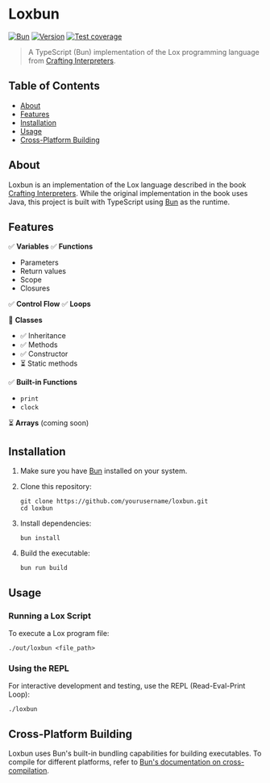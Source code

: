 # Loxbun

[![Bun](https://img.shields.io/badge/Bun-%23000000.svg?style=for-the-badge&logo=bun&logoColor=white)](https://bun.sh)
[![Version](https://img.shields.io/badge/Version-0.0.1-red)](https://github.com/locwid/loxbun/releases)
[![Test coverage](https://img.shields.io/badge/Coverage-74.93-yellow)](https://github.com/locwid/loxbun/actions/workflows/test.yml)

> A TypeScript (Bun) implementation of the Lox programming language from [Crafting Interpreters](https://www.craftinginterpreters.com).

## Table of Contents

- [About](#about)
- [Features](#features)
- [Installation](#installation)
- [Usage](#usage)
- [Cross-Platform Building](#cross-platform-building)

## About

Loxbun is an implementation of the Lox language described in the book [Crafting Interpreters](https://www.craftinginterpreters.com). While the original implementation in the book uses Java, this project is built with TypeScript using [Bun](https://bun.sh) as the runtime.

## Features

✅ **Variables**
✅ **Functions**
  - Parameters
  - Return values
  - Scope
  - Closures

✅ **Control Flow**
✅ **Loops**

🔄 **Classes**
  - ✅ Inheritance
  - ✅ Methods
  - ✅ Constructor
  - ⏳ Static methods

✅ **Built-in Functions**
  - `print`
  - `clock`

⏳ **Arrays** (coming soon)

## Installation

1. Make sure you have [Bun](https://bun.sh) installed on your system.

2. Clone this repository:
   ```
   git clone https://github.com/yourusername/loxbun.git
   cd loxbun
   ```

3. Install dependencies:
   ```
   bun install
   ```

4. Build the executable:
   ```
   bun run build
   ```

## Usage

### Running a Lox Script

To execute a Lox program file:

```
./out/loxbun <file_path>
```

### Using the REPL

For interactive development and testing, use the REPL (Read-Eval-Print Loop):

```
./loxbun
```

## Cross-Platform Building

Loxbun uses Bun's built-in bundling capabilities for building executables. To compile for different platforms, refer to [Bun's documentation on cross-compilation](https://bun.sh/docs/bundler/executables#cross-compile-to-other-platforms).
